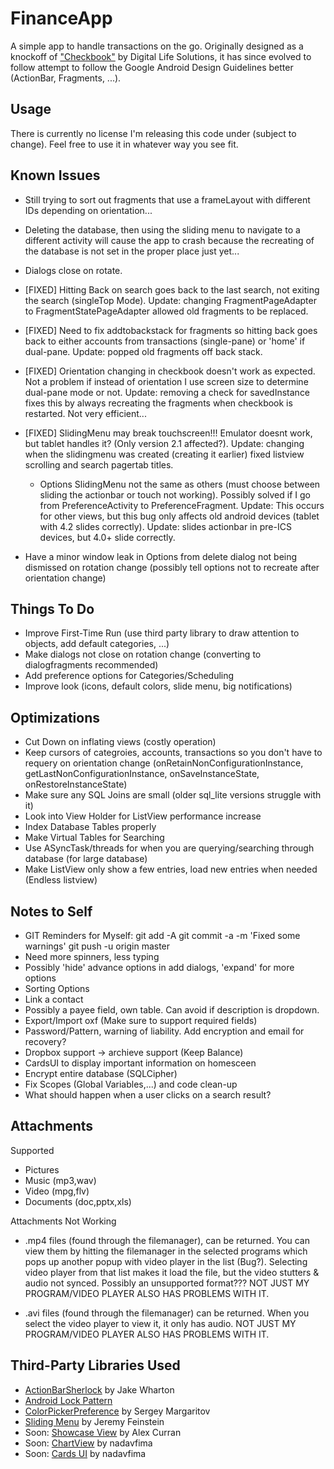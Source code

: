 FinanceApp
================

A simple app to handle transactions on the go. Originally designed as a knockoff of ["Checkbook"](https://play.google.com/store/apps/details?id=com.tts.checkbookenhanced#?t=W251bGwsMSwxLDIxMiwiY29tLnR0cy5jaGVja2Jvb2tlbmhhbmNlZCJd) by Digital Life Solutions, it has since evolved to follow attempt to follow the Google Android Design Guidelines better (ActionBar, Fragments, ...). 

Usage
-----

There is currently no license I'm releasing this code under (subject to change). Feel free to use it in whatever way you see fit. 

Known Issues
--------------------------------------
* Still trying to sort out fragments that use a frameLayout with different IDs depending on orientation...
* Deleting the database, then using the sliding menu to navigate to a different activity will cause the app to crash because the recreating of the database is not set in the proper place just yet...
* Dialogs close on rotate.
* [FIXED] Hitting Back on search goes back to the last search, not exiting the search (singleTop Mode). Update: changing FragmentPageAdapter to FragmentStatePageAdapter allowed old fragments to be replaced.
* [FIXED] Need to fix addtobackstack for fragments so hitting back goes back to either accounts from transactions (single-pane) or 'home' if dual-pane. Update: popped old fragments off back stack. 
* [FIXED] Orientation changing in checkbook doesn't work as expected. Not a problem if instead of orientation I use screen size to determine dual-pane mode or not. Update: removing a check for savedInstance fixes this by always recreating the fragments when checkbook is restarted. Not very efficient...
* [FIXED] SlidingMenu may break touchscreen!!! Emulator doesnt work, but tablet handles it? (Only version 2.1 affected?). Update: changing when the slidingmenu was created (creating it earlier) fixed listview scrolling and search pagertab titles. 

	- Options SlidingMenu not the same as others (must choose between sliding the actionbar or touch not working). Possibly solved if I go from PreferenceActivity to PreferenceFragment. Update: This occurs for other views, but this bug only affects old android devices (tablet with 4.2 slides correctly). Update: slides actionbar in pre-ICS devices, but 4.0+ slide correctly.

* Have a minor window leak in Options from delete dialog not being dismissed on rotation change (possibly tell options not to recreate after orientation change)


Things To Do
--------------------------------------
* Improve First-Time Run (use third party library to draw attention to objects, add default categories, ...)
* Make dialogs not close on rotation change (converting to dialogfragments recommended)
* Add preference options for Categories/Scheduling
* Improve look (icons, default colors, slide menu, big notifications)


Optimizations
--------------------------------------
* Cut Down on inflating views (costly operation)
* Keep cursors of categroies, accounts, transactions so you don't have to requery on orientation change (onRetainNonConfigurationInstance, getLastNonConfigurationInstance, onSaveInstanceState, onRestoreInstanceState)
* Make sure any SQL Joins are small (older sql_lite versions struggle with it)
* Look into View Holder for ListView performance increase
* Index Database Tables properly
* Make Virtual Tables for Searching
* Use ASyncTask/threads for when you are querying/searching through database (for large database)
* Make ListView only show a few entries, load new entries when needed (Endless listview)


Notes to Self
--------------------------------------
* GIT Reminders for Myself:
	git add -A
	git commit -a -m 'Fixed some warnings'
	git push -u origin master
* Need more spinners, less typing
* Possibly 'hide' advance options in add dialogs, 'expand' for more options
* Sorting Options
* Link a contact
* Possibly a payee field, own table. Can avoid if description is dropdown.
* Export/Import oxf (Make sure to support required fields)
* Password/Pattern, warning of liability. Add encryption and email for recovery?
* Dropbox support -> archieve support (Keep Balance)
* CardsUI to display important information on homesceen
* Encrypt entire database (SQLCipher)
* Fix Scopes (Global Variables,...) and code clean-up
* What should happen when a user clicks on a search result?


Attachments
---------------------------------------
Supported
- Pictures
- Music (mp3,wav)
- Video (mpg,flv)
- Documents (doc,pptx,xls)

Attachments Not Working
- .mp4 files (found through the filemanager), can be returned. You can view them by hitting the filemanager in the selected programs which pops up another popup with video player in the list (Bug?). Selecting video player from that list makes it load the file, but the video stutters & audio not synced. Possibly an unsupported format??? NOT JUST MY PROGRAM/VIDEO PLAYER ALSO HAS PROBLEMS WITH IT.

- .avi files (found through the filemanager) can be returned. When you select the video player to view it, it only has audio. NOT JUST MY PROGRAM/VIDEO PLAYER ALSO HAS PROBLEMS WITH IT.


Third-Party Libraries Used
------------------------------------------
* [ActionBarSherlock](http://actionbarsherlock.com/) by Jake Wharton
* [Android Lock Pattern](https://code.google.com/p/android-lockpattern/)
* [ColorPickerPreference](https://github.com/attenzione/android-ColorPickerPreference) by Sergey Margaritov
* [Sliding Menu](https://github.com/jfeinstein10/SlidingMenu/) by Jeremy Feinstein
* Soon: [Showcase View](https://github.com/Espiandev/ShowcaseView) by Alex Curran
* Soon: [ChartView](https://github.com/nadavfima/ChartView/) by nadavfima
* Soon: [Cards UI](https://github.com/nadavfima/cardsui-for-android) by nadavfima
